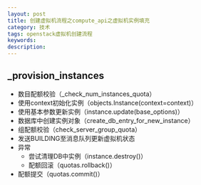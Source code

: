 ```yaml
---
layout: post
title: 创建虚拟机流程之compute_api之虚拟机实例填充
category: 技术
tags: openstack虚拟机创建流程
keywords: 
description: 
---
```


## _provision_instances ##

- 数目配额校验（_check_num_instances_quota）
- 使用context初始化实例（objects.Instance(context=context)）
- 使用基本参数更新实例（instance.update(base_options)）
- 数据库中创建实例对象（create_db_entry_for_new_instance）
- 组配额校验（check_server_group_quota）
- 发送BUILDING至消息队列更新虚拟机状态
- 异常
	- 尝试清理DB中实例（instance.destroy()）
	- 配额回滚（quotas.rollback()）
- 配额提交（quotas.commit()）